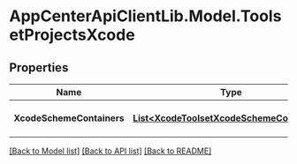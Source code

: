 # AppCenterApiClientLib.Model.ToolsetProjectsXcode
## Properties

Name | Type | Description | Notes
------------ | ------------- | ------------- | -------------
**XcodeSchemeContainers** | [**List&lt;XcodeToolsetXcodeSchemeContainers&gt;**](XcodeToolsetXcodeSchemeContainers.md) | The Xcode scheme containers | 

[[Back to Model list]](../README.md#documentation-for-models) [[Back to API list]](../README.md#documentation-for-api-endpoints) [[Back to README]](../README.md)

